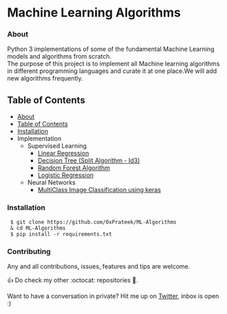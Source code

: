 # Machine Learning Algorithms
### About
Python 3 implementations of some of the fundamental Machine Learning models and algorithms from scratch.<br/>
The purpose of this project is to implement all Machine learning algorithms in different programming languages and curate it at one place.We will add new algorithms frequently.

## Table of Contents
   * [About](https://github.com/0xprateek/ML-Algorithms#About)  
   * [Table of Contents](https://github.com/0xprateek/ML-Algorithms#Table-of-Contents)  
   * [Installation](https://github.com/0xprateek/ML-Algorithms#Installation)  
   * Implementation
        * Supervised Learning <br/>
           * [ Linear Regression](https://github.com/0xPrateek/ML-Algorithms/blob/master/Algorithms/Linear%20Regression/LinearRegression.py)
           * [ Decision Tree (Split Algorithm - Id3)](https://github.com/0xPrateek/ML-Algorithms/blob/master/Algorithms/Decision%20Tree/Decision%20Tree%20using%20ID3.py)
           * [ Random Forest Algorithm ](https://github.com/0xPrateek/ML-Algorithms/blob/master/Algorithms/Random%20Forest/Random%20Forest.py)
           * [Logistic Regression](https://github.com/0xPrateek/ML-Algorithms/blob/master/Algorithms/Logistic%20Regression/LogisticRegression.py)
        * Neural Networks <br/>
           * [MultiClass Image Classification using keras](https://www.kaggle.com/prateek0x/multiclass-image-classification-using-keras)
           
 ### Installation
 ```
  $ git clone https://github.com/0xPrateek/ML-Algorithms
  & cd ML-Algorithms
  $ pip install -r requirements.txt
 ```

### Contributing

Any and all contributions, issues, features and tips are welcome.

:+1: Do check my other :octocat: repositories :rocket:.

Want to have a conversation in private? Hit me up on [Twitter](https://twitter.com/prateekis1), inbox is open :)
